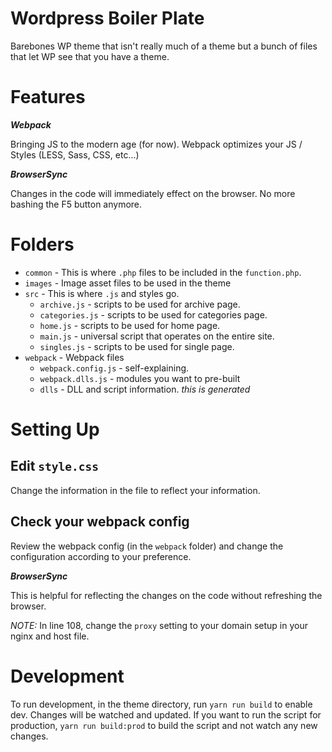 # Wordpress Boiler Plate

Barebones WP theme that isn't really much of a theme but a bunch of files that let WP see that you have a theme.

# Features

_**Webpack**_

Bringing JS to the modern age (for now). Webpack optimizes your JS / Styles (LESS, Sass, CSS, etc...)

_**BrowserSync**_

Changes in the code will immediately effect on the browser. No more bashing the F5 button anymore.

# Folders

* `common` - This is where `.php` files to be included in the `function.php`.
* `images` - Image asset files to be used in the theme
* `src` - This is where `.js` and styles go.
  * `archive.js` - scripts to be used for archive page.
  * `categories.js` - scripts to be used for categories page.
  * `home.js` - scripts to be used for home page.
  * `main.js` - universal script that operates on the entire site.
  * `singles.js` - scripts to be used for single page.
* `webpack` - Webpack files
  * `webpack.config.js` - self-explaining.
  * `webpack.dlls.js` - modules you want to pre-built
  * `dlls` - DLL and script information. *this is generated*

# Setting Up

## Edit `style.css`

Change the information in the file to reflect your information.

## Check your webpack config

Review the webpack config (in the `webpack` folder) and change the configuration according to your preference.

_**BrowserSync**_

This is helpful for reflecting the changes on the code without refreshing the browser.

_NOTE:_ In line 108, change the `proxy` setting to your domain setup in your nginx and host file.

# Development

To run development, in the theme directory, run `yarn run build` to enable dev. Changes will be watched and updated. If you want to run the script for production, `yarn run build:prod` to build the script and not watch any new changes.
